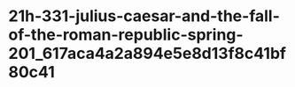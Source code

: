 # 21h-331-julius-caesar-and-the-fall-of-the-roman-republic-spring-201_617aca4a2a894e5e8d13f8c41bf80c41